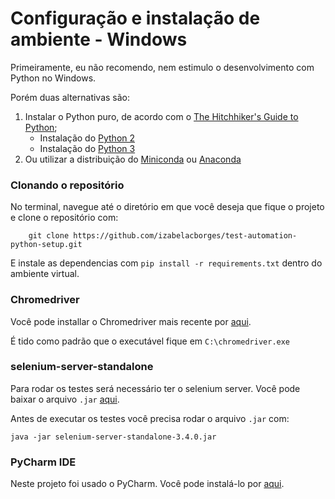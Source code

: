 # Configuração e instalação de ambiente - Windows
Primeiramente, eu não recomendo, nem estimulo o desenvolvimento com Python no Windows.

Porém duas alternativas são:
1. Instalar o Python puro, de acordo com o [The Hitchhiker's Guide to Python](https://github.com/kennethreitz/python-guide);
    - Instalação do [Python 2](http://docs.python-guide.org/en/latest/starting/install/win/#install-windows)
    - Instalação do [Python 3](http://docs.python-guide.org/en/latest/starting/install3/win/#install3-windows)
2. Ou utilizar a distribuição do [Miniconda](https://conda.io/docs/install/quick.html) ou [Anaconda](https://conda.io/docs/install/full.html)

### Clonando o repositório
No terminal, navegue até o diretório em que você deseja que fique o projeto e clone o repositório com:
```shell
    git clone https://github.com/izabelacborges/test-automation-python-setup.git
```
E instale as dependencias com `pip install -r requirements.txt` dentro do ambiente virtual.

### Chromedriver
Você pode installar o Chromedriver mais recente por [aqui](https://chromedriver.storage.googleapis.com/2.30/chromedriver_win32.zip).

É tido como padrão que o executável fique em `C:\chromedriver.exe`

### selenium-server-standalone
Para rodar os testes será necessário ter o selenium server. Você pode baixar o arquivo `.jar` [aqui](https://goo.gl/s4o9Vx).

Antes de executar os testes você precisa rodar o arquivo `.jar` com:
```shell
java -jar selenium-server-standalone-3.4.0.jar
```

### PyCharm IDE
Neste projeto foi usado o PyCharm. Você pode instalá-lo por [aqui](https://www.jetbrains.com/pycharm/download/).